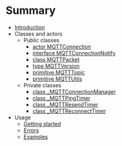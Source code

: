 # Summary

* [Introduction](README.md)
* Classes and actors
  * Public classes
    * [actor MQTTConnection](classes/actor-mqttconnection.md)
    * [interface MQTTConnectionNotify](classes/interface-mqttconnectionnotify.md)
    * [class MQTTPacket](classes/class-mqttpacket.md)
    * [type MQTTVersion](classes/type-mqttversion.md)
    * [primitive MQTTTopic](classes/primitive-mqtttopic.md)
    * [primitive MQTTUtils](classes/primitive-mqttutils.md)
  * Private classes
    * [class \_MQTTConnectionManager](classes/class-mqttconnectionmanager.md)
    * [class \_MQTTPingTimer](classes/class-mqttpingtimer.md)
    * [class \_MQTTResendTimer](classes/class-mqttresendtimer.md)
    * [class \_MQTTReconnectTimer](classes/class-mqttreconnecttimer.md)
* Usage
  * [Getting started](usage/getting-started.md)
  * [Errors](usage/errors.md)
  * [Examples](usage/examples.md)
